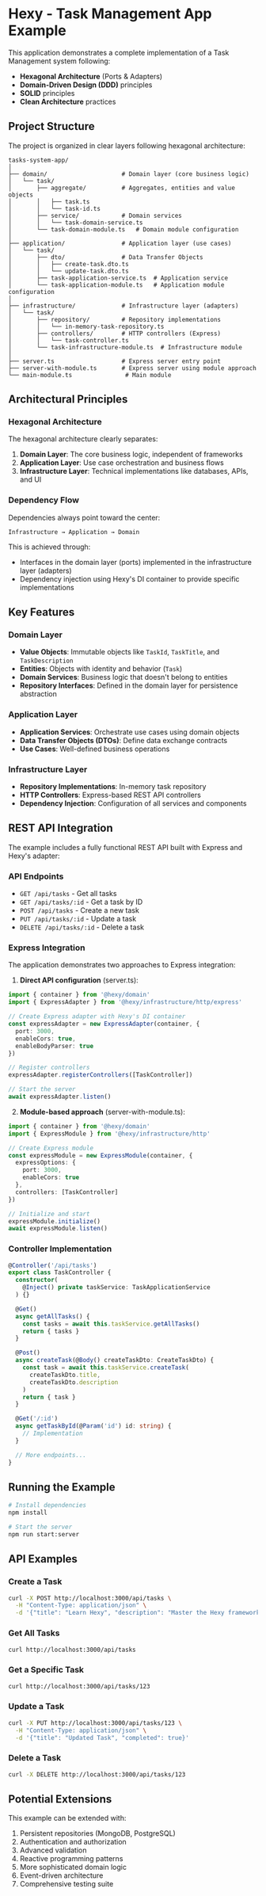 # Hexy - Task Management App Example

This application demonstrates a complete implementation of a Task Management system following:

- **Hexagonal Architecture** (Ports & Adapters)
- **Domain-Driven Design (DDD)** principles
- **SOLID** principles
- **Clean Architecture** practices

## Project Structure

The project is organized in clear layers following hexagonal architecture:

```
tasks-system-app/
│
├── domain/                     # Domain layer (core business logic)
│   └── task/
│       ├── aggregate/          # Aggregates, entities and value objects
│       │   ├── task.ts
│       │   └── task-id.ts
│       ├── service/            # Domain services
│       │   └── task-domain-service.ts
│       └── task-domain-module.ts   # Domain module configuration
│
├── application/                # Application layer (use cases)
│   └── task/
│       ├── dto/                # Data Transfer Objects
│       │   ├── create-task.dto.ts
│       │   └── update-task.dto.ts
│       ├── task-application-service.ts  # Application service
│       └── task-application-module.ts   # Application module configuration
│
├── infrastructure/             # Infrastructure layer (adapters)
│   └── task/
│       ├── repository/         # Repository implementations
│       │   └── in-memory-task-repository.ts
│       ├── controllers/        # HTTP controllers (Express)
│       │   └── task-controller.ts
│       └── task-infrastructure-module.ts  # Infrastructure module
│
├── server.ts                   # Express server entry point
├── server-with-module.ts       # Express server using module approach
└── main-module.ts               # Main module
```

## Architectural Principles

### Hexagonal Architecture

The hexagonal architecture clearly separates:

1. **Domain Layer**: The core business logic, independent of frameworks
2. **Application Layer**: Use case orchestration and business flows
3. **Infrastructure Layer**: Technical implementations like databases, APIs, and UI

### Dependency Flow

Dependencies always point toward the center:

```
Infrastructure → Application → Domain
```

This is achieved through:
- Interfaces in the domain layer (ports) implemented in the infrastructure layer (adapters)
- Dependency injection using Hexy's DI container to provide specific implementations

## Key Features

### Domain Layer

- **Value Objects**: Immutable objects like `TaskId`, `TaskTitle`, and `TaskDescription`
- **Entities**: Objects with identity and behavior (`Task`)
- **Domain Services**: Business logic that doesn't belong to entities
- **Repository Interfaces**: Defined in the domain layer for persistence abstraction

### Application Layer

- **Application Services**: Orchestrate use cases using domain objects
- **Data Transfer Objects (DTOs)**: Define data exchange contracts
- **Use Cases**: Well-defined business operations

### Infrastructure Layer

- **Repository Implementations**: In-memory task repository
- **HTTP Controllers**: Express-based REST API controllers
- **Dependency Injection**: Configuration of all services and components

## REST API Integration

The example includes a fully functional REST API built with Express and Hexy's adapter:

### API Endpoints

- `GET /api/tasks` - Get all tasks
- `GET /api/tasks/:id` - Get a task by ID
- `POST /api/tasks` - Create a new task
- `PUT /api/tasks/:id` - Update a task
- `DELETE /api/tasks/:id` - Delete a task

### Express Integration

The application demonstrates two approaches to Express integration:

1. **Direct API configuration** (server.ts):
```typescript
import { container } from '@hexy/domain'
import { ExpressAdapter } from '@hexy/infrastructure/http/express'

// Create Express adapter with Hexy's DI container
const expressAdapter = new ExpressAdapter(container, {
  port: 3000,
  enableCors: true,
  enableBodyParser: true
})

// Register controllers
expressAdapter.registerControllers([TaskController])

// Start the server
await expressAdapter.listen()
```

2. **Module-based approach** (server-with-module.ts):
```typescript
import { container } from '@hexy/domain'
import { ExpressModule } from '@hexy/infrastructure/http'

// Create Express module
const expressModule = new ExpressModule(container, {
  expressOptions: {
    port: 3000,
    enableCors: true
  },
  controllers: [TaskController]
})

// Initialize and start
expressModule.initialize()
await expressModule.listen()
```

### Controller Implementation

```typescript
@Controller('/api/tasks')
export class TaskController {
  constructor(
    @Inject() private taskService: TaskApplicationService
  ) {}

  @Get()
  async getAllTasks() {
    const tasks = await this.taskService.getAllTasks()
    return { tasks }
  }

  @Post()
  async createTask(@Body() createTaskDto: CreateTaskDto) {
    const task = await this.taskService.createTask(
      createTaskDto.title,
      createTaskDto.description
    )
    return { task }
  }

  @Get('/:id')
  async getTaskById(@Param('id') id: string) {
    // Implementation
  }

  // More endpoints...
}
```

## Running the Example

```bash
# Install dependencies
npm install

# Start the server
npm run start:server
```

## API Examples

### Create a Task

```bash
curl -X POST http://localhost:3000/api/tasks \
  -H "Content-Type: application/json" \
  -d '{"title": "Learn Hexy", "description": "Master the Hexy framework", "priority": 1}'
```

### Get All Tasks

```bash
curl http://localhost:3000/api/tasks
```

### Get a Specific Task

```bash
curl http://localhost:3000/api/tasks/123
```

### Update a Task

```bash
curl -X PUT http://localhost:3000/api/tasks/123 \
  -H "Content-Type: application/json" \
  -d '{"title": "Updated Task", "completed": true}'
```

### Delete a Task

```bash
curl -X DELETE http://localhost:3000/api/tasks/123
```

## Potential Extensions

This example can be extended with:

1. Persistent repositories (MongoDB, PostgreSQL)
2. Authentication and authorization
3. Advanced validation
4. Reactive programming patterns
5. More sophisticated domain logic
6. Event-driven architecture
7. Comprehensive testing suite 